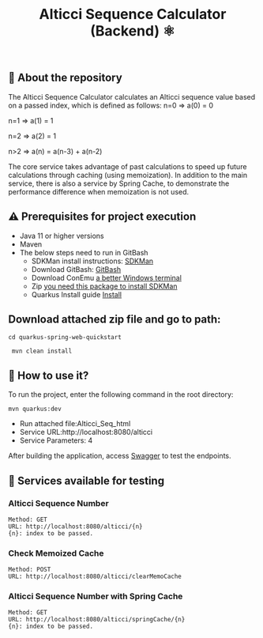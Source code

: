 <br>
<h1 align="center">
Alticci Sequence Calculator (Backend) ⚛️
</h1>
<br>

## 💬 About the repository

The Alticci Sequence Calculator calculates an Alticci sequence value based on a passed index, which is defined as follows:
n=0 => a(0) = 0

n=1 => a(1) = 1

n=2 => a(2) = 1

n>2 => a(n) = a(n-3) + a(n-2)

The core service takes advantage of past calculations to speed up future calculations through caching (using memoization). In addition to the main service, there is also a service by Spring Cache, to demonstrate the performance difference when memoization is not used.

## ⚠ Prerequisites for project execution

* Java 11 or higher versions
* Maven
* The below steps need to run in GitBash
   * SDKMan install instructions: [SDKMan](https://sdkman.io/install)
   * Download GitBash: [GitBash](https://git-scm.com/download/win)
   * Download ConEmu [a better Windows terminal](https://conemu.github.io/)
   * Zip [you need this package to install SDKMan](http://gnuwin32.sourceforge.net/packa)
   * Quarkus Install guide [Install](https://quarkus.io/get-started/)
 
## Download attached zip file and go to path:

```
cd quarkus-spring-web-quickstart

 mvn clean install
```

## 📌 How to use it?

To run the project, enter the following command in the root directory:
```
mvn quarkus:dev
```

* Run attached file:Alticci_Seq_html
* Service URL:http://localhost:8080/alticci
* Service Parameters: 4

After building the application, access [Swagger](http://localhost:8080/q/swagger-ui/index.html#/) to test the endpoints.

## 📲 Services available for testing

### Alticci Sequence Number
```
Method: GET
URL: http://localhost:8080/alticci/{n}
{n}: index to be passed.
```

### Check Memoized Cache
```
Method: POST
URL: http://localhost:8080/alticci/clearMemoCache
```

### Alticci Sequence Number with Spring Cache
```
Method: GET
URL: http://localhost:8080/alticci/springCache/{n}
{n}: index to be passed.
```

